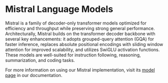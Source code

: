 # Mistral Language Models

Mistral is a family of decoder-only transformer models optimized for efficiency and throughput while preserving strong general performance. Architecturally, Mistral builds on the transformer decoder backbone with several key enhancements: it adopts grouped-query attention (GQA) for faster inference, replaces absolute positional encodings with sliding window attention for improved scalability, and utilizes SwiGLU activation functions. These models are well-suited for instruction following, reasoning, summarization, and coding tasks.

For more information on using our Mistral implementation, visit its [model page](https://training-docs.cerebras.ai/rel-2.5.0/model-zoo/models/nlp/mistral) in our documentation.
